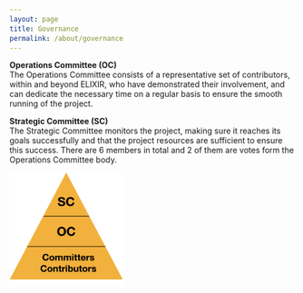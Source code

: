 ```yaml
---
layout: page
title: Governance
permalink: /about/governance
---
```

<head>
    <style>
        img {
            border: none !important;
            width: 200px;
            height: 200px;
            align: center;
        }
    </style>
</head>



<p><strong>Operations Committee (OC)</strong><br>
The Operations Committee  consists of a representative set of contributors, within and beyond ELIXIR, who have demonstrated their involvement, and can dedicate the necessary time on a regular basis to ensure the smooth running of the project.</p>

<p><strong>Strategic Committee (SC)</strong><br>
The Strategic Committee monitors the project, making sure it reaches its goals successfully and that the project resources are sufficient to ensure this success. There are 6 members in total and 2 of them are votes form the Operations Committee body.</p>

<img title="a title" alt="Alt text" src="/assets/image/governance.png" class="img-thumbnail" class="rounded mx-auto d-block">



